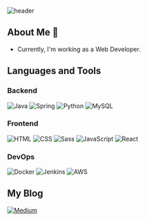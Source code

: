 <!--
**underwater2/underwater2** is a ✨ _special_ ✨ repository because its `README.md` (this file) appears on your GitHub profile.

Here are some ideas to get you started:

- 🔭 I’m currently working on ...
- 🌱 I’m currently learning ...
- 👯 I’m looking to collaborate on ...
- 🤔 I’m looking for help with ...
- 💬 Ask me about ...
- 📫 How to reach me: ...
- 😄 Pronouns: ...
- ⚡ Fun fact: ...
-->

<!-- 헤더 출처: https://github.com/kyechan99/capsule-render -->
<!-- customColorList=2,3(연두-하늘),14,15,18(연보라-분홍) -->
![header](https://capsule-render.vercel.app/api?color=gradient&customColorList=3&type=waving&height=130&text=YunjiPark&fontSize=40&fontAlign=14&fontAlignY=40&reversal=true&fontColor=1F2328)

## About Me 👋
- Currently, I'm working as a Web Developer.

## Languages and Tools
<!-- 뱃지 출처: https://github.com/Envoy-VC/awesome-badges -->

### Backend
![Java](https://img.shields.io/badge/Java-ED8B00?style=for-the-badge&logo=openjdk&logoColor=white)
![Spring](https://img.shields.io/badge/Spring-6DB33F?style=for-the-badge&logo=spring&logoColor=white)
![Python](https://img.shields.io/badge/Python-3776AB?style=for-the-badge&logo=python&logoColor=white)
![MySQL](	https://img.shields.io/badge/MySQL-00000F?style=for-the-badge&logo=mysql&logoColor=white)

### Frontend
![HTML](https://img.shields.io/badge/HTML-239120?style=for-the-badge&logo=html5&logoColor=white)
![CSS](https://img.shields.io/badge/CSS-239120?&style=for-the-badge&logo=css3&logoColor=white)
![Sass](https://img.shields.io/badge/Sass-CC6699?style=for-the-badge&logo=sass&logoColor=white)
![JavaScript](https://img.shields.io/badge/JavaScript-F7DF1E?style=for-the-badge&logo=JavaScript&logoColor=white)
![React](https://img.shields.io/badge/React-20232A?style=for-the-badge&logo=react&logoColor=61DAFB)

### DevOps
![Docker](https://img.shields.io/badge/docker-%230db7ed.svg?style=for-the-badge&logo=docker&logoColor=white)
![Jenkins](https://img.shields.io/badge/Jenkins-D24939?style=for-the-badge&logo=Jenkins&logoColor=white)
![AWS](https://img.shields.io/badge/Amazon_AWS-232F3E?style=for-the-badge&logo=amazon-aws&logoColor=white)

## My Blog
[![Medium](https://img.shields.io/badge/Medium-12100E?style=for-the-badge&logo=medium&logoColor=white)](https://medium.com/@underwater2)

